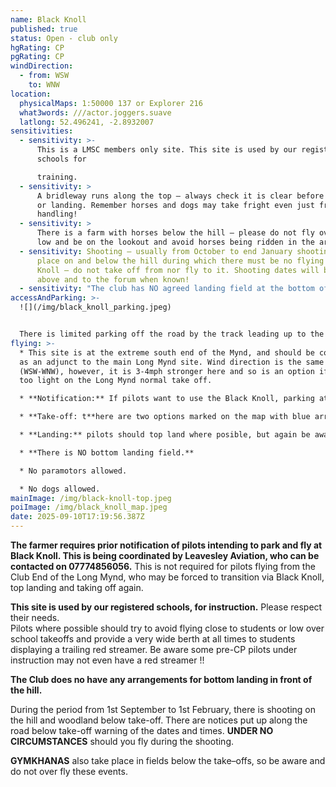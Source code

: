```yaml
---
name: Black Knoll
published: true
status: Open - club only
hgRating: CP
pgRating: CP
windDirection:
  - from: WSW
    to: WNW
location:
  physicalMaps: 1:50000 137 or Explorer 216
  what3words: ///actor.joggers.suave
  latlong: 52.496241, -2.8932007
sensitivities:
  - sensitivity: >-
      This is a LMSC members only site. This site is used by our registered
      schools for

      training.
  - sensitivity: >
      A bridleway runs along the top – always check it is clear before launching
      or landing. Remember horses and dogs may take fright even just from ground
      handling!
  - sensitivity: >
      There is a farm with horses below the hill – please do not fly over this
      low and be on the lookout and avoid horses being ridden in the area!
  - sensitivity: Shooting – usually from October to end January shooting may take
      place on and below the hill during which there must be no flying on Black
      Knoll – do not take off from nor fly to it. Shooting dates will be pasted
      above and to the forum when known!
  - sensitivity: "The club has NO agreed landing field at the bottom of the hill. "
accessAndParking: >-
  ![](/img/black_knoll_parking.jpeg)


  There is limited parking off the road by the track leading up to the take off, marked 'P' on the map. This can be busy if the school is active.  If it is full, there is also a small quarry a little further along the road. **DO NOT DRIVE UP THE TRACK.** Park right at the back close up to the hill, allowing the farmer to turn right from his track onto the road. Blocking this right turn will cause him a huge amount of trouble, so car sharing is essential.
flying: >-
  * This site is at the extreme south end of the Mynd, and should be considered
  as an adjunct to the main Long Mynd site. Wind direction is the same
  (WSW-WNW), however, it is 3-4mph stronger here and so is an option if it is
  too light on the Long Mynd normal take off.

  * **Notification:** If pilots want to use the Black Knoll, parking at the bottom and walking up to take off, the farmer requires prior notification. This is to be done via Leavesley Aviation, who can be contacted on 07774856056

  * **Take-off: t**here are two options marked on the map with blue arrows. Both are straightforward but keep watch for traffic coming from the right. Also be aware of pilots under instruction by the two schools.

  * **Landing:** pilots should top land where posible, but again be aware of those under instruction. Landing is also possible on the step half way down the hill, marked on the map with a green triangle.

  * **There is NO bottom landing field.**

  * No paramotors allowed.

  * No dogs allowed.
mainImage: /img/black-knoll-top.jpeg
poiImage: /img/black_knoll_map.jpeg
date: 2025-09-10T17:19:56.387Z
---
```

**The farmer requires prior notification of pilots intending to park and fly at Black Knoll. This is being coordinated by Leavesley Aviation, who can be contacted on 07774856056.** This is not required for pilots flying from the Club End of the Long Mynd, who may be forced to transition via Black Knoll, top landing and taking off again.

**This site is used by our registered schools, for instruction.** Please respect their needs.\
Pilots where possible should try to avoid flying close to students or low over school takeoffs and provide a very wide berth at all times to students displaying a trailing red streamer. Be aware some pre-CP pilots under instruction may not even have a red streamer !!

**The Club does no have any arrangements for bottom landing in front of the hill.**

During the period from 1st September to 1st February, there is shooting on the hill and woodland below take-off. There are notices put up along the road below take-off warning of the dates and times. **UNDER NO CIRCUMSTANCES** should you fly during the shooting.

**GYMKHANAS** also take place in fields below the take–offs, so be aware and do not over fly these events.